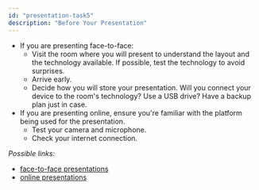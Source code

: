 ```yaml
---
id: "presentation-task5"
description: "Before Your Presentation"
---
```


- If you are presenting face-to-face:
  - Visit the room where you will present to understand the layout and the technology available. If possible, test the technology to avoid surprises.
  - Arrive early.
  - Decide how you will store your presentation. Will you connect your device to the room's technology? Use a USB drive? Have a backup plan just in case.
- If you are presenting online, ensure you're familiar with the platform being used for the presentation.
  - Test your camera and microphone.
  - Check your internet connection.

*Possible links:*
- [face-to-face presentations](https://learninglab.rmit.edu.au/assessments/presentations/delivery/)
- [online presentations](https://learninglab.rmit.edu.au/assessments/presentations/online-presentations/)